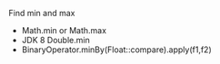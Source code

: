 Find min and max
* Math.min or Math.max
* JDK 8 Double.min
* BinaryOperator.minBy(Float::compare).apply(f1,f2)